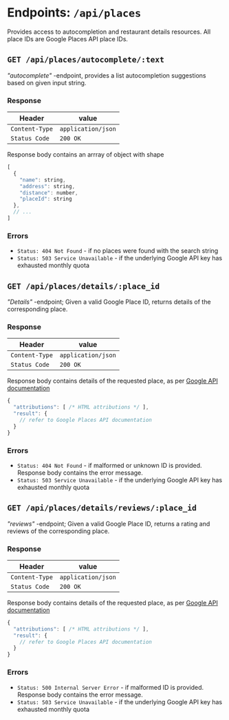 Endpoints: `/api/places`
=============================

Provides access to autocompletion and restaurant details resources. All place IDs are Google Places API place IDs.


`GET /api/places/autocomplete/:text`
-----------------------
*"autocomplete"* -endpoint, provides a list autocompletion suggestions based on given input string.

### Response

| Header         | value              |
| -------------- | ------------------ |
| `Content-Type` | `application/json` |
| `Status Code`  | `200 OK`           |

Response body contains an arrray of object with shape
```js
[
  {
    "name": string,
    "address": string,
    "distance": number,
    "placeId": string
  },
  // ...
]
```

### Errors
 - `Status: 404 Not Found` - if no places were found with the search string
 - `Status: 503 Service Unavailable` - if the underlying Google API key has exhausted monthly quota


`GET /api/places/details/:place_id`
--------------------------
*"Details"* -endpoint; Given a valid Google Place ID, returns details of the corresponding place.

### Response
| Header         | value              |
| -------------- | ------------------ |
| `Content-Type` | `application/json` |
| `Status Code`  | `200 OK`           |

Response body contains details of the requested place, as per [Google API documentation](https://developers.google.com/places/web-service/details#fields)

```js
{
  "attributions": [ /* HTML attributions */ ],
  "result": {
    // refer to Google Places API documentation
  }
}
```

### Errors
 - `Status: 404 Not Found` - if malformed or unknown ID is provided. Response body contains the error message.
 - `Status: 503 Service Unavailable` - if the underlying Google API key has exhausted monthly quota


`GET /api/places/details/reviews/:place_id`
--------------------------
*"reviews"* -endpoint; Given a valid Google Place ID, returns a rating and reviews of the corresponding place.

### Response
| Header         | value              |
| -------------- | ------------------ |
| `Content-Type` | `application/json` |
| `Status Code`  | `200 OK`           |

Response body contains details of the requested place, as per [Google API documentation](https://developers.google.com/places/web-service/details#fields)

```js
{
  "attributions": [ /* HTML attributions */ ],
  "result": {
    // refer to Google Places API documentation
  }
}
```

### Errors
 - `Status: 500 Internal Server Error` - if malformed ID is provided. Response body contains the error message.
 - `Status: 503 Service Unavailable` - if the underlying Google API key has exhausted monthly quota

